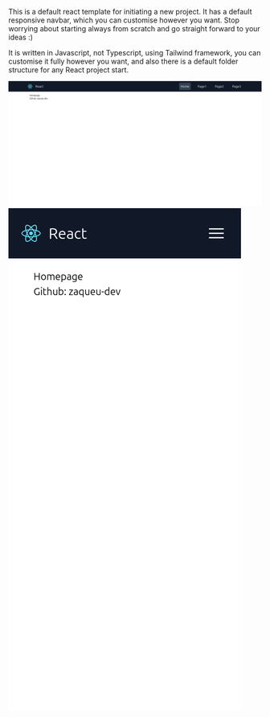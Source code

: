 This is a default react template for initiating a new project. It has a default responsive navbar, which you can customise however you want.
Stop worrying about starting always from scratch and go straight forward to your ideas :)

It is written in Javascript, not Typescript, using Tailwind framework, you can customise it fully however you want, and also there is a default folder structure for any React project start.

![template's image on computer view](image.png)
![template's image on smartphone view](image-1.png)
